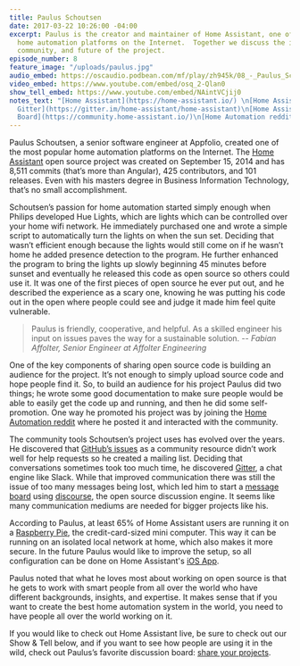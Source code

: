 ```yaml
---
title: Paulus Schoutsen
date: 2017-03-22 10:26:00 -04:00
excerpt: Paulus is the creator and maintainer of Home Assistant, one of the most popular
  home automation platforms on the Internet.  Together we discuss the inspiration,
  community, and future of the project.
episode_number: 8
feature_image: "/uploads/paulus.jpg"
audio_embed: https://oscaudio.podbean.com/mf/play/zh945k/08_-_Paulus_Schoutsen_-_Open_SourceCraft.mp3
video_embed: https://www.youtube.com/embed/osq_2-Qlan0
show_tell_embed: https://www.youtube.com/embed/NAintVCjij0
notes_text: "[Home Assistant](https://home-assistant.io/) \n[Home Assistant Chat -
  Gitter](https://gitter.im/home-assistant/home-assistant)\n[Home Assistant Message
  Board](https://community.home-assistant.io/)\n[Home Automation reddit](https://www.reddit.com/r/homeautomation/)"
---
```


Paulus Schoutsen, a senior software engineer at Appfolio, created one of the most popular home automation platforms on the Internet.  The [Home Assistant](https://home-assistant.io/) open source project was created on September 15, 2014 and has 8,511 commits (that’s more than Angular), 425 contributors, and 101 releases.  Even with his masters degree in Business Information Technology, that’s no small accomplishment. 

Schoutsen’s passion for home automation started simply enough when Philips developed Hue Lights, which are lights which can be controlled over your home wifi network.  He immediately purchased one and wrote a simple script to automatically turn the lights on when the sun set.  Deciding that wasn’t efficient enough because the lights would still come on if he wasn’t home he added presence detection to the program.  He further enhanced the program to bring the lights up slowly beginning 45 minutes before sunset and eventually he released this code as open source so others could use it.  It was one of the first pieces of open source he ever put out, and he described the experience as a scary one,  knowing he was putting his code out in the open where people could see and judge it made him feel quite vulnerable.

> Paulus is friendly, cooperative, and helpful. As a skilled engineer his input on issues paves the way for a sustainable solution.
><cite>-- Fabian Affolter, Senior Engineer at Affolter Engineering


One of the key components of sharing open source code is building an audience for the project.  It’s not enough to simply upload source code and hope people find it. So, to build an audience for his project Paulus did two things;  he wrote some good documentation to make sure people would be able to easily get the code up and running, and then he did some self-promotion.  One way he promoted his project was by joining the [Home Automation reddit](https://www.reddit.com/r/homeautomation/) where he posted it and interacted with the community.

The community tools Schoutsen’s project uses has evolved over the years.  He discovered that [GitHub’s issues](https://guides.github.com/features/issues/) as a community resource didn’t work well for help requests so he created a mailing list.  Deciding that conversations sometimes took too much time, he discovered [Gitter](https://gitter.im/home-assistant/home-assistant), a chat engine like Slack.  While that improved communication there was still the issue of too many messages being lost, which led him to start a [message board](https://community.home-assistant.io/) using [discourse](https://www.discourse.org/), the open source discussion engine.  It seems like many communication mediums are needed for bigger projects like his.  

According to Paulus, at least 65% of Home Assistant users are running it on a [Raspberry Pie](https://www.raspberrypi.org/), the credit-card-sized mini computer.  This way it can be running on an isolated local network at home, which also makes it more secure.  In the future Paulus would like to improve the setup, so all configuration can be done on Home Assistant's [iOS App](https://home-assistant.io/docs/ecosystem/ios/).  

Paulus noted that what he loves most about working on open source is that he gets to work with smart people from all over the world who have different backgrounds, insights, and expertise.  It makes sense that if you want to create the best home automation system in the world, you need to have people all over the world working on it. 

If you would like to check out Home Assistant live, be sure to check out our Show & Tell below, and if you want to see how people are using it in the wild, check out Paulus’s favorite discussion board: [share your projects](https://community.home-assistant.io/c/projects).
